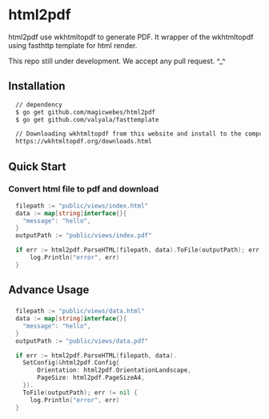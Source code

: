 # html2pdf

html2pdf use wkhtmltopdf to generate PDF. It wrapper of the wkhtmltopdf using fasthttp template for html render.

This repo still under development. We accept any pull request. ^\_^

## Installation

```bash
  // dependency
  $ go get github.com/magicwebes/html2pdf
  $ go get github.com/valyala/fasttemplate

  // Downloading wkhtmltopdf from this website and install to the computer or server
  https://wkhtmltopdf.org/downloads.html
```

## Quick Start

### Convert html file to pdf and download

```go
  filepath := "public/views/index.html"
  data := map[string]interface{}{
    "message": "hello",
  }
  outputPath := "public/views/index.pdf"

  if err := html2pdf.ParseHTML(filepath, data).ToFile(outputPath); err != nil {
      log.Println("error", err)
  }
```

## Advance Usage

###

```go
  filepath := "public/views/data.html"
  data := map[string]interface{}{
    "message": "hello",
  }
  outputPath := "public/views/data.pdf"

  if err := html2pdf.ParseHTML(filepath, data).
    SetConfig(&html2pdf.Config{
        Orientation: html2pdf.OrientationLandscape,
        PageSize: html2pdf.PageSizeA4,
    }).
    ToFile(outputPath); err != nil {
      log.Println("error", err)
  }
```
